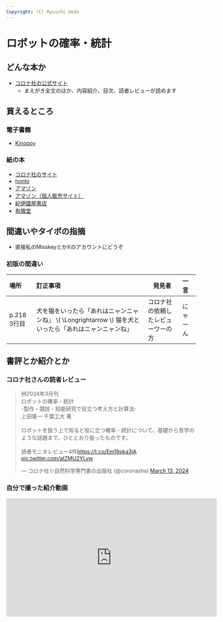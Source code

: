 ```yaml
---
Copyright: (C) Ryuichi Ueda
---
```



# ロボットの確率・統計

## どんな本か

* [コロナ社の公式サイト](https://www.coronasha.co.jp/np/isbn/9784339046878/)
    * まえがき全文のほか、内容紹介、目次、読者レビューが読めます

## 買えるところ

### 電子書籍

* [Kinoppy](https://www.kinokuniya.co.jp/kinoppystore/detail.php?itemId=ID-EK-1754145100)

### 紙の本

* [コロナ社のサイト](https://www.coronasha.co.jp/np/isbn/9784339046878/)
* [honto](https://honto.jp/netstore/pd-book_33121980.html)
* [アマゾン](https://amzn.to/49YYoho)
* [アマゾン（個人販売サイト）](https://www.amazon.co.jp/shop/ryuichiueda)
* [紀伊國屋書店](https://www.kinokuniya.co.jp/f/dsg-01-9784339046878)
* [有隣堂](https://search.yurindo.bscentral.jp/item?sc=210&sc=231&sc=242&sc=250&sc=260&sc=270&sc=280&sc=290&sc=300&sc=310&sc=320&sc=330&sc=340&sc=350&sc=370&sc=380&sc=390&sc=420&sc=430&sc=440&sc=460&sc=480&sc=510&sc=520&sc=530&sc=540&sc=550&sc=560&sc=570&sc=580&sc=620&sc=630&sc=640&sc=660&sc=670&sc=680&ic=9784339046878&sq=0)

## 間違いやタイポの指摘

* 直接私のMisskeyとかXのアカウントにどうぞ

### 初版の間違い

|場所|訂正事項|発見者|一言|
|:---|:-----|------|:-----|
|p.218 3行目|犬を猫をいったら「あれはニャンニャンね」 \\( \Longrightarrow \\) 猫を犬といったら「あれはニャンニャンね」|コロナ社の依頼したレビューワーの方|にゃーん|

## 書評とか紹介とか

### コロナ社さんの読者レビュー


<blockquote class="twitter-tweet"><p lang="ja" dir="ltr">🆕2024年3月刊<br>ロボットの確率・統計<br>-製作・競技・知能研究で役立つ考え方と計算法-<br>上田隆一 千葉工大 著　<br><br>ロボットを扱う上で知ると役に立つ確率・統計について、基礎から哲学のような話題まで、ひととおり扱ったものです。<br><br>読者モニタレビュー4件<a href="https://t.co/Em19pka3jA">https://t.co/Em19pka3jA</a> <a href="https://t.co/aIZMU2YLvw">pic.twitter.com/aIZMU2YLvw</a></p>&mdash; コロナ社☉自然科学専門書の出版社 (@coronasha) <a href="https://twitter.com/coronasha/status/1767709676496720379?ref_src=twsrc%5Etfw">March 13, 2024</a></blockquote> <script async src="https://platform.twitter.com/widgets.js" charset="utf-8"></script>

### 自分で撮った紹介動画

<iframe width="560" height="315" src="https://www.youtube.com/embed/fwxxyeigJfs?si=p1xh_izPm4US1ZvQ" title="YouTube video player" frameborder="0" allow="accelerometer; autoplay; clipboard-write; encrypted-media; gyroscope; picture-in-picture; web-share" allowfullscreen></iframe>
